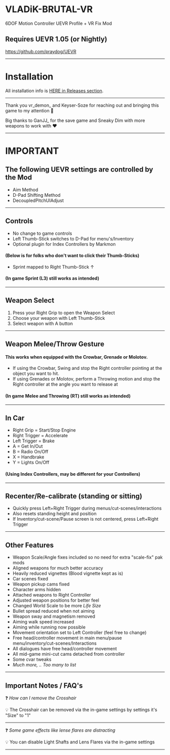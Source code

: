 # VLADiK-BRUTAL-VR
6DOF Motion Controller UEVR Profile + VR Fix Mod 
## Requires UEVR 1.05 (or Nightly)
https://github.com/praydog/UEVR

---

# Installation

All installation info is <a href="https://github.com/CYB3R-JUNKI3/VLADiK-BRUTAL-VR/releases" target="_blank">HERE in Releases section</a>.


---

Thank you vr_demon_ and Keyser-Soze for reaching out and bringing this game to my attention :pray: 

Big thanks to GanJJ_ for the save game and Sneaky Dim with more weapons to work with ❤️ 

----

# IMPORTANT
## The following UEVR settings are controlled by the Mod
- Aim Method
- D-Pad Shifting Method
- DecoupledPitchUIAdjust

----



## Controls
- No change to game controls
- Left Thumb-Stick switches to D-Pad for menu's/Inventory
- Optional plugin for Index Controllers by Markmon

####    (Below is for folks who don't want to click their Thumb-Sticks) 

- Sprint mapped to Right Thumb-Stick ↑ 
####  (In game Sprint (L3) still works as intended)
----



## Weapon Select
1. Press your Right Grip to open the Weapon Select
2. Choose your weapon with Left Thumb-Stick
3. Select weapon with A button

----

## Weapon Melee/Throw Gesture
#### This works when equipped with the Crowbar, Grenade or Molotov. 
- If using the Crowbar, Swing and stop the Right controller pointing at the object you want to hit.
- If using Grenades or Molotov, perform a Throwing motion and stop the Right controller at the angle you want to release at
####  (In game Melee and Throwing (RT) still works as intended)
----

## In Car
- Right Grip = Start/Stop Engine
- Right Trigger = Accelerate
- Left Trigger = Brake
- A = Get In/Out
- B = Radio On/Off
- X = Handbrake
- Y = Lights On/Off
####  (Using Index Controllers, may be different for your Controllers)
----

## Recenter/Re-calibrate (standing or sitting)
- Quickly press Left+Right Trigger during menus/cut-scenes/interactions
- Also resets standing height and position
- If Inventory/cut-scene/Pause screen is not centered, press Left+Right Trigger
----


## Other Features
- Weapon Scale/Angle fixes included so no need for extra "scale-fix" pak mods
- Aligned weapons for much better accuracy
- Heavily reduced vignettes (Blood vignette kept as is)
- Car scenes fixed
- Weapon pickup cams fixed
- Character arms hidden
- Attached weapons to Right Controller
- Adjusted weapon positions for better feel
- Changed World Scale to be more *Life Size*
- Bullet spread reduced when not aiming
- Weapon sway and magnetism removed
- Aiming walk speed increased
- Aiming while running now possible
- Movement orientation set to Left Controller (feel free to change)
- Free head/controller movement in main menu/pause menu/inventory/cut-scenes/Interactions
- All dialogues have free head/controller movement
- All mid-game mini-cut cams detached from controller
- Some cvar tweaks
- _Much more, .. Too many to list_
----


## Important Notes / FAQ's
:question: _How can I remove the Crosshair_

:bulb: The Crosshair can be removed via the in-game settings by settings it's "Size" to "1"

---

:question: _Some game effects like lense flares are distracting_

:bulb: You can disable Light Shafts and Lens Flares via the in-game settings

---


